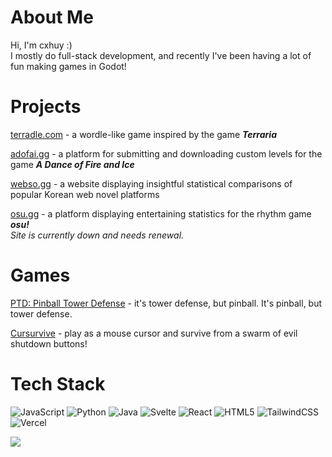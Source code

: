 # About Me
Hi, I'm cxhuy :) <br> I mostly do full-stack development, and recently I've been having a lot of fun making games in Godot!

# Projects
[terradle.com](https://terradle.com) - a wordle-like game inspired by the game ***Terraria***

[adofai.gg](https://adofai.gg) - a platform for submitting and downloading custom levels for the game ***A Dance of Fire and Ice***

[webso.gg](https://webso.gg) - a website displaying insightful statistical comparisons of popular Korean web novel platforms

[osu.gg](https://osu.gg) - a platform displaying entertaining statistics for the rhythm game ***osu!***<br/>
*Site is currently down and needs renewal.*

# Games
[PTD: Pinball Tower Defense](https://cxhuy.github.io/ptd_web_final/) - it's tower defense, but pinball. It's pinball, but tower defense.

[Cursurvive](https://cxhuy.github.io/cursurvive_web/) - play as a mouse cursor and survive from a swarm of evil shutdown buttons! 

# Tech Stack

![JavaScript](https://img.shields.io/badge/javascript-%23323330.svg?style=for-the-badge&logo=javascript&logoColor=%23F7DF1E) ![Python](https://img.shields.io/badge/python-3670A0?style=for-the-badge&logo=python&logoColor=ffdd54) ![Java](https://img.shields.io/badge/java-%23ED8B00.svg?style=for-the-badge&logo=openjdk&logoColor=white) ![Svelte](https://img.shields.io/badge/svelte-%23f1413d.svg?style=for-the-badge&logo=svelte&logoColor=white) ![React](https://img.shields.io/badge/react-%2320232a.svg?style=for-the-badge&logo=react&logoColor=%2361DAFB) ![HTML5](https://img.shields.io/badge/html5-%23E34F26.svg?style=for-the-badge&logo=html5&logoColor=white) ![TailwindCSS](https://img.shields.io/badge/tailwindcss-%2338B2AC.svg?style=for-the-badge&logo=tailwind-css&logoColor=white) ![Vercel](https://img.shields.io/badge/vercel-%23000000.svg?style=for-the-badge&logo=vercel&logoColor=white)

![](https://github-readme-stats.vercel.app/api/top-langs/?username=cxhuy&theme=dark&hide_border=false&include_all_commits=true&count_private=true&layout=compact)

<!-- Proudly created with GPRM ( https://gprm.itsvg.in ) -->

